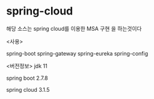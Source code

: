# spring-cloud

해당 소스는 spring cloud를 이용한 MSA 구현 을 하는것이다

<사용>

spring-boot
spring-gateway
spring-eureka
spring-config


<버전정보>
jdk 11

spring boot 2.7.8

spring cloud 3.1.5
